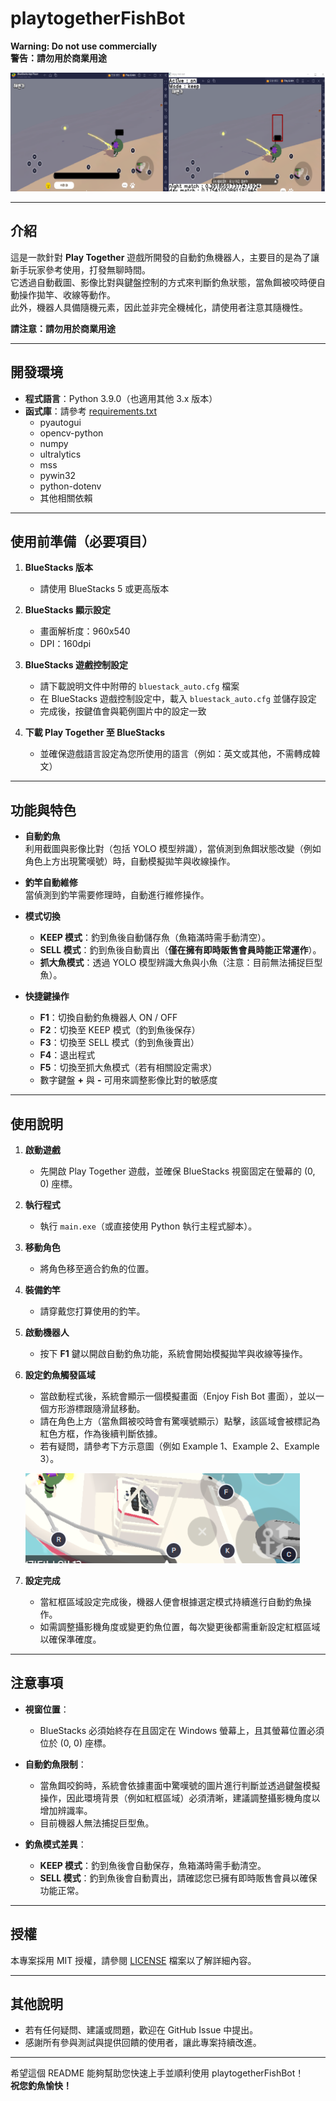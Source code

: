 # playtogetherFishBot

**Warning: Do not use commercially**  
**警告：請勿用於商業用途**

![示意圖](usage/img_source/img1.png)

---

## 介紹

這是一款針對 **Play Together** 遊戲所開發的自動釣魚機器人，主要目的是為了讓新手玩家參考使用，打發無聊時間。  
它透過自動截圖、影像比對與鍵盤控制的方式來判斷釣魚狀態，當魚餌被咬時便自動操作拋竿、收線等動作。  
此外，機器人具備隨機元素，因此並非完全機械化，請使用者注意其隨機性。  

**請注意：請勿用於商業用途**

---

## 開發環境

- **程式語言**：Python 3.9.0（也適用其他 3.x 版本）
- **函式庫**：請參考 [requirements.txt](requirements.txt)
  - pyautogui
  - opencv-python
  - numpy
  - ultralytics
  - mss
  - pywin32
  - python-dotenv
  - 其他相關依賴

---

## 使用前準備（必要項目）

1. **BlueStacks 版本**  
   - 請使用 BlueStacks 5 或更高版本

2. **BlueStacks 顯示設定**  
   - 畫面解析度：960x540  
   - DPI：160dpi

3. **BlueStacks 遊戲控制設定**  
   - 請下載說明文件中附帶的 `bluestack_auto.cfg` 檔案  
   - 在 BlueStacks 遊戲控制設定中，載入 `bluestack_auto.cfg` 並儲存設定  
   - 完成後，按鍵值會與範例圖片中的設定一致

4. **下載 Play Together 至 BlueStacks**  
   - 並確保遊戲語言設定為您所使用的語言（例如：英文或其他，不需轉成韓文）

---

## 功能與特色

- **自動釣魚**  
  利用截圖與影像比對（包括 YOLO 模型辨識），當偵測到魚餌狀態改變（例如角色上方出現驚嘆號）時，自動模擬拋竿與收線操作。

- **釣竿自動維修**  
  當偵測到釣竿需要修理時，自動進行維修操作。

- **模式切換**  
  - **KEEP 模式**：釣到魚後自動儲存魚（魚箱滿時需手動清空）。  
  - **SELL 模式**：釣到魚後自動賣出（**僅在擁有即時販售會員時能正常運作**）。  
  - **抓大魚模式**：透過 YOLO 模型辨識大魚與小魚（注意：目前無法捕捉巨型魚）。

- **快捷鍵操作**  
  - **F1**：切換自動釣魚機器人 ON / OFF  
  - **F2**：切換至 KEEP 模式（釣到魚後保存）  
  - **F3**：切換至 SELL 模式（釣到魚後賣出）  
  - **F4**：退出程式  
  - **F5**：切換至抓大魚模式（若有相關設定需求）  
  - 數字鍵盤 **+** 與 **-** 可用來調整影像比對的敏感度

---

## 使用說明

1. **啟動遊戲**  
   - 先開啟 Play Together 遊戲，並確保 BlueStacks 視窗固定在螢幕的 (0, 0) 座標。

2. **執行程式**  
   - 執行 `main.exe`（或直接使用 Python 執行主程式腳本）。

3. **移動角色**  
   - 將角色移至適合釣魚的位置。

4. **裝備釣竿**  
   - 請穿戴您打算使用的釣竿。

5. **啟動機器人**  
   - 按下 **F1** 鍵以開啟自動釣魚功能，系統會開始模擬拋竿與收線等操作。

6. **設定釣魚觸發區域**  
   - 當啟動程式後，系統會顯示一個模擬畫面（Enjoy Fish Bot 畫面），並以一個方形游標跟隨滑鼠移動。  
   - 請在角色上方（當魚餌被咬時會有驚嘆號顯示）點擊，該區域會被標記為紅色方框，作為後續判斷依據。  
   - 若有疑問，請參考下方示意圖（例如 Example 1、Example 2、Example 3）。

   ![設定示意圖](usage/img_source/img2.png)

7. **設定完成**  
   - 當紅框區域設定完成後，機器人便會根據選定模式持續進行自動釣魚操作。  
   - 如需調整攝影機角度或變更釣魚位置，每次變更後都需重新設定紅框區域以確保準確度。

---

## 注意事項

- **視窗位置**：  
  - BlueStacks 必須始終存在且固定在 Windows 螢幕上，且其螢幕位置必須位於 (0, 0) 座標。

- **自動釣魚限制**：  
  - 當魚餌咬鉤時，系統會依據畫面中驚嘆號的圖片進行判斷並透過鍵盤模擬操作，因此環境背景（例如紅框區域）必須清晰，建議調整攝影機角度以增加辨識率。  
  - 目前機器人無法捕捉巨型魚。

- **釣魚模式差異**：  
  - **KEEP 模式**：釣到魚後會自動保存，魚箱滿時需手動清空。  
  - **SELL 模式**：釣到魚後會自動賣出，請確認您已擁有即時販售會員以確保功能正常。

---

## 授權

本專案採用 MIT 授權，請參閱 [LICENSE](LICENSE) 檔案以了解詳細內容。

---

## 其他說明

- 若有任何疑問、建議或問題，歡迎在 GitHub Issue 中提出。  
- 感謝所有參與測試與提供回饋的使用者，讓此專案持續改進。

---

希望這個 README 能夠幫助您快速上手並順利使用 playtogetherFishBot！  
**祝您釣魚愉快！**
